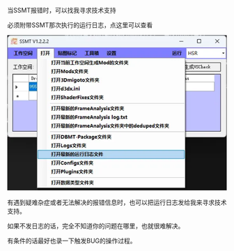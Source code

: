 当SSMT报错时，可以找我寻求技术支持

必须附带SSMT那次执行的运行日志，点这里可以查看

![alt text](figures/image.png)

有遇到疑难杂症或者无法解决的报错信息时，也可以把运行日志发给我来寻求技术支持。

如果不发日志的话，完全不知道你的问题在哪里，也就很难解决。

有条件的话最好也录一下触发BUG的操作过程。
